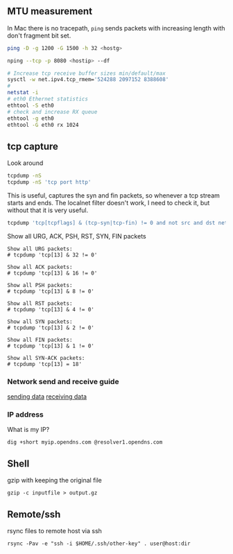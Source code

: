 ## MTU measurement

In Mac there is no tracepath, `ping` sends packets with increasing length with don't fragment bit set.

```bash
ping -D -g 1200 -G 1500 -h 32 <hostg>
```

```bash
nping --tcp -p 8080 <hostip> --df
```

```bash
# Increase tcp receive buffer sizes min/default/max
sysctl -w net.ipv4.tcp_rmem='524288 2097152 8388608'
#
netstat -i
# eth0 Ethernet statistics
ethtool -S eth0
# check and increase RX queue
ethtool -g eth0
ethtool -G eth0 rx 1024
```

## tcp capture

Look around

```bash
tcpdump -nS
tcpdump -nS 'tcp port http'
```

This is useful, captures the syn and fin packets, so whenever a tcp stream starts and ends.
The localnet filter doesn't work, I need to check it, but without that it is very useful.

```bash
tcpdump 'tcp[tcpflags] & (tcp-syn|tcp-fin) != 0 and not src and dst net 10.3.60/24'
```

Show all URG, ACK, PSH, RST, SYN, FIN packets

```
Show all URG packets:
# tcpdump 'tcp[13] & 32 != 0'

Show all ACK packets:
# tcpdump 'tcp[13] & 16 != 0'

Show all PSH packets:
# tcpdump 'tcp[13] & 8 != 0'

Show all RST packets:
# tcpdump 'tcp[13] & 4 != 0'

Show all SYN packets:
# tcpdump 'tcp[13] & 2 != 0'

Show all FIN packets:
# tcpdump 'tcp[13] & 1 != 0'

Show all SYN-ACK packets:
# tcpdump 'tcp[13] = 18'
```

### Network send and receive guide

[sending data](https://blog.packagecloud.io/eng/2017/02/06/monitoring-tuning-linux-networking-stack-sending-data/)
[receiving data](https://blog.packagecloud.io/eng/2016/06/22/monitoring-tuning-linux-networking-stack-receiving-data/)

### IP address

What is my IP?

```
dig +short myip.opendns.com @resolver1.opendns.com
```

## Shell

gzip with keeping the original file

```
gzip -c inputfile > output.gz
```

## Remote/ssh

rsync files to remote host via ssh

```
rsync -Pav -e "ssh -i $HOME/.ssh/other-key" . user@host:dir
```

